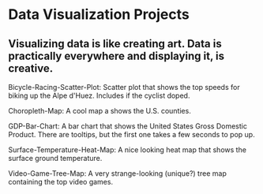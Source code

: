 # Data Visualization Projects

## Visualizing data is like creating art. Data is practically everywhere and displaying it, is creative.

Bicycle-Racing-Scatter-Plot: Scatter plot that shows the top speeds for biking up the Alpe d'Huez. Includes if the cyclist doped.

Choropleth-Map: A cool map a shows the U.S. counties.

GDP-Bar-Chart: A bar chart that shows the United States Gross Domestic Product. There are tooltips, but the first one takes a few seconds to pop up.

Surface-Temperature-Heat-Map: A nice looking heat map that shows the surface ground temperature.

Video-Game-Tree-Map: A very strange-looking (unique?) tree map containing the top video games.
